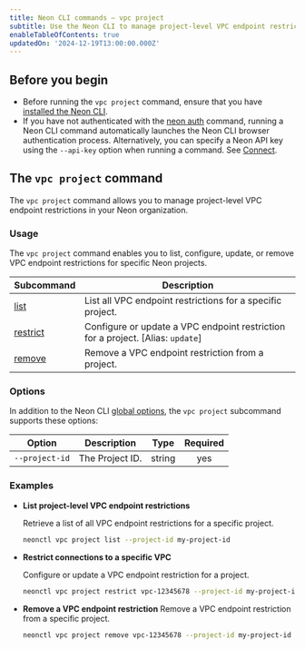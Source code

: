 ```yaml
---
title: Neon CLI commands — vpc project
subtitle: Use the Neon CLI to manage project-level VPC endpoint restrictions
enableTableOfContents: true
updatedOn: '2024-12-19T13:00:00.000Z'
---
```


## Before you begin

- Before running the `vpc project` command, ensure that you have [installed the Neon CLI](/docs/reference/cli-install).
- If you have not authenticated with the [neon auth](/docs/reference/cli-auth) command, running a Neon CLI command automatically launches the Neon CLI browser authentication process. Alternatively, you can specify a Neon API key using the `--api-key` option when running a command. See [Connect](/docs/reference/neon-cli#connect).

## The `vpc project` command

The `vpc project` command allows you to manage project-level VPC endpoint restrictions in your Neon organization.

### Usage

The `vpc project` command enables you to list, configure, update, or remove VPC endpoint restrictions for specific Neon projects.

| Subcommand            | Description                                                                          |
| --------------------- | ------------------------------------------------------------------------------------ |
| [list](#list)         | List all VPC endpoint restrictions for a specific project.                          |
| [restrict](#restrict) | Configure or update a VPC endpoint restriction for a project. [Alias: `update`]     |
| [remove](#remove)     | Remove a VPC endpoint restriction from a project.                                   |

### Options

In addition to the Neon CLI [global options](/docs/reference/neon-cli#global-options), the `vpc project` subcommand supports these options:

| Option          | Description                  | Type   | Required |
| --------------- | ---------------------------- | ------ | :------: |
| `--project-id`  | The Project ID.              | string |   yes    |

### Examples

- **List project-level VPC endpoint restrictions**

  Retrieve a list of all VPC endpoint restrictions for a specific project.

  ```bash
  neonctl vpc project list --project-id my-project-id

- **Restrict connections to a specific VPC**

  Configure or update a VPC endpoint restriction for a project.

  ```bash
  neonctl vpc project restrict vpc-12345678 --project-id my-project-id

- **Remove a VPC endpoint restriction**
  Remove a VPC endpoint restriction from a specific project.

  ```bash
  neonctl vpc project remove vpc-12345678 --project-id my-project-id
  ```

  <NeedHelp/>